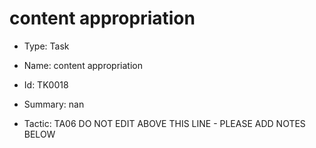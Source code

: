 # content appropriation

* Type: Task

* Name: content appropriation

* Id: TK0018

* Summary: nan

* Tactic: TA06
DO NOT EDIT ABOVE THIS LINE - PLEASE ADD NOTES BELOW